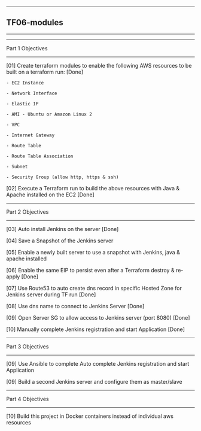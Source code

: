--------------------------

## TF06-modules

--------------------------


-------------------

Part 1 Objectives

-------------------

[01] Create terraform modules to enable the following AWS resources to be built on a terraform run: [Done]

    - EC2 Instance 

    - Network Interface 

    - Elastic IP 

    - AMI - Ubuntu or Amazon Linux 2 

    - VPC 

    - Internet Gateway

    - Route Table

    - Route Table Association

    - Subnet

    - Security Group (allow http, https & ssh)

[02] Execute a Terraform run to build the above resources with Java & Apache installed on the EC2 [Done]



-------------------

Part 2 Objectives

-------------------

[03] Auto install Jenkins on the server [Done]

[04] Save a Snapshot of the Jenkins server

[05] Enable a newly built server to use a snapshot with Jenkins, java & apache installed

[06] Enable the same EIP to persist even after a Terraform destroy & re-apply [Done]

[07] Use Route53 to auto create dns record in specific Hosted Zone for Jenkins server during TF run [Done]

[08] Use dns name to connect to Jenkins Server [Done]

[09] Open Server SG to allow access to Jenkins server (port 8080) [Done]

[10] Manually complete Jenkins registration and start Application [Done]



-------------------

Part 3 Objectives

-------------------

[09] Use Ansible to complete Auto complete Jenkins registration and start Application

[09] Build a second Jenkins server and configure them as master/slave


-------------------

Part 4 Objectives

-------------------

[10] Build this project in Docker containers instead of individual aws resources


